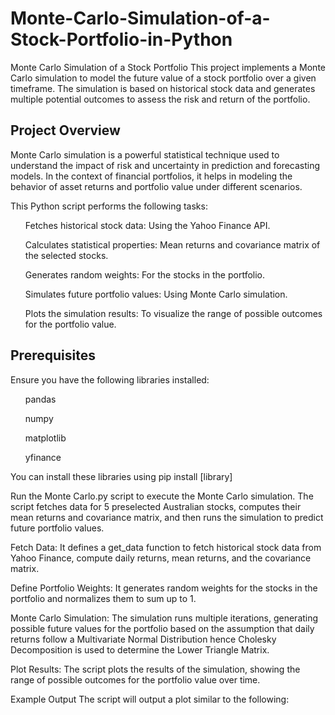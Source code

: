 # Monte-Carlo-Simulation-of-a-Stock-Portfolio-in-Python

Monte Carlo Simulation of a Stock Portfolio
This project implements a Monte Carlo simulation to model the future value of a stock portfolio over a given timeframe. The simulation is based on historical stock data and generates multiple potential outcomes to assess the risk and return of the portfolio.

## Project Overview
Monte Carlo simulation is a powerful statistical technique used to understand the impact of risk and uncertainty in prediction and forecasting models. In the context of financial portfolios, it helps in modeling the behavior of asset returns and portfolio value under different scenarios.

This Python script performs the following tasks:
<ol>Fetches historical stock data: Using the Yahoo Finance API.</ol>
<ol>Calculates statistical properties: Mean returns and covariance matrix of the selected stocks.</ol>
<ol>Generates random weights: For the stocks in the portfolio.</ol>
<ol>Simulates future portfolio values: Using Monte Carlo simulation.</ol>
<ol>Plots the simulation results: To visualize the range of possible outcomes for the portfolio value.</ol>

## Prerequisites
Ensure you have the following libraries installed:
<ul>pandas</ul>
<ul>numpy</ul>
<ul>matplotlib</ul>
<ul>yfinance</ul>
You can install these libraries using pip install [library]

Run the Monte Carlo.py script to execute the Monte Carlo simulation. The script fetches data for 5 preselected Australian stocks, computes their mean returns and covariance matrix, and then runs the simulation to predict future portfolio values.

Fetch Data:
It defines a get_data function to fetch historical stock data from Yahoo Finance, compute daily returns, mean returns, and the covariance matrix.

Define Portfolio Weights:
It generates random weights for the stocks in the portfolio and normalizes them to sum up to 1.

Monte Carlo Simulation:
The simulation runs multiple iterations, generating possible future values for the portfolio based on the assumption that daily returns follow a Multivariate Normal Distribution hence Cholesky Decomposition is used to determine the Lower Triangle Matrix.

Plot Results:
The script plots the results of the simulation, showing the range of possible outcomes for the portfolio value over time.

Example Output
The script will output a plot similar to the following:
